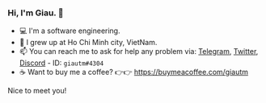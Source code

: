 ### Hi, I'm Giau. 👋

- 💻 I'm a software engineering. 
- 🏡 I grew up at Ho Chi Minh city, VietNam.
- 📫 You can reach me to ask for help any problem via: [Telegram](https://t.me/giautm), [Twitter](https://twitter.com/giau_tm), [Discord](https://discordapp.com/users/274600029056925696) - ID: `giautm#4304`
- ☕ Want to buy me a coffee? 👉👉 https://buymeacoffee.com/giautm

Nice to meet you!

<!--
**giautm/giautm** is a ✨ _special_ ✨ repository because its `README.md` (this file) appears on your GitHub profile.

Here are some ideas to get you started:

- 🔭 I’m currently working on ...
- 🌱 I’m currently learning ...
- 👯 I’m looking to collaborate on ...
- 🤔 I’m looking for help with ...
- 💬 Ask me about ...
- 😄 Pronouns: ...
- ⚡ Fun fact: ...
-->
